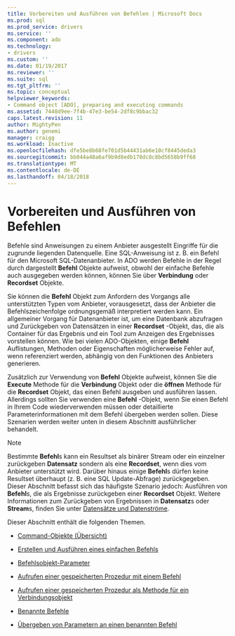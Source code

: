 ```yaml
---
title: Vorbereiten und Ausführen von Befehlen | Microsoft Docs
ms.prod: sql
ms.prod_service: drivers
ms.service: ''
ms.component: ado
ms.technology:
- drivers
ms.custom: ''
ms.date: 01/19/2017
ms.reviewer: ''
ms.suite: sql
ms.tgt_pltfrm: ''
ms.topic: conceptual
helpviewer_keywords:
- Command object [ADO], preparing and executing commands
ms.assetid: 7448d9ee-7f4b-47e3-be54-2df8c9bbac32
caps.latest.revision: 11
author: MightyPen
ms.author: genemi
manager: craigg
ms.workload: Inactive
ms.openlocfilehash: dfe5be8b68fe701d5b44431ab6e10cf8445deda3
ms.sourcegitcommit: bb044a48a6af9b9d8edb178dc8c8bd5658b9ff68
ms.translationtype: MT
ms.contentlocale: de-DE
ms.lasthandoff: 04/18/2018
---
```

# <a name="preparing-and-executing-commands"></a>Vorbereiten und Ausführen von Befehlen
Befehle sind Anweisungen zu einem Anbieter ausgestellt Eingriffe für die zugrunde liegenden Datenquelle. Eine SQL-Anweisung ist z. B. ein Befehl für den Microsoft SQL-Datenanbieter. In ADO werden Befehle in der Regel durch dargestellt **Befehl** Objekte aufweist, obwohl der einfache Befehle auch ausgegeben werden können, können Sie über **Verbindung** oder **Recordset** Objekte.  
  
 Sie können die **Befehl** Objekt zum Anfordern des Vorgangs alle unterstützten Typen vom Anbieter, vorausgesetzt, dass der Anbieter die Befehlszeichenfolge ordnungsgemäß interpretiert werden kann. Ein allgemeiner Vorgang für Datenanbieter ist, um eine Datenbank abzufragen und Zurückgeben von Datensätzen in einer **Recordset** -Objekt, das, die als Container für das Ergebnis und ein Tool zum Anzeigen des Ergebnisses vorstellen können. Wie bei vielen ADO-Objekten, einige **Befehl** Auflistungen, Methoden oder Eigenschaften möglicherweise Fehler auf, wenn referenziert werden, abhängig von den Funktionen des Anbieters generieren.  
  
 Zusätzlich zur Verwendung von **Befehl** Objekte aufweist, können Sie die **Execute** Methode für die **Verbindung** Objekt oder die **öffnen** Methode für die  **Recordset** Objekt, das einen Befehl ausgeben und ausführen lassen. Allerdings sollten Sie verwenden eine **Befehl** -Objekt, wenn Sie einen Befehl in Ihrem Code wiederverwenden müssen oder detaillierte Parameterinformationen mit dem Befehl übergeben werden sollen. Diese Szenarien werden weiter unten in diesem Abschnitt ausführlicher behandelt.  
  
> [!NOTE]
>  Bestimmte **Befehl**s kann ein Resultset als binärer Stream oder ein einzelner zurückgeben **Datensatz** sondern als eine **Recordset**, wenn dies vom Anbieter unterstützt wird. Darüber hinaus einige **Befehl**s dürfen keine Resultset überhaupt (z. B. eine SQL Update-Abfrage) zurückgegeben. Dieser Abschnitt befasst sich das häufigste Szenario jedoch: Ausführen von **Befehl**s, die als Ergebnisse zurückgeben einer **Recordset** Objekt. Weitere Informationen zum Zurückgeben von Ergebnissen in **Datensatz**s oder **Stream**s, finden Sie unter [Datensätze und Datenströme](../../../ado/guide/data/records-and-streams.md).  
  
 Dieser Abschnitt enthält die folgenden Themen.  
  
-   [Command-Objekte (Übersicht)](../../../ado/guide/data/command-object-overview.md)  
  
-   [Erstellen und Ausführen eines einfachen Befehls](../../../ado/guide/data/creating-and-executing-a-simple-command.md)  
  
-   [Befehlsobjekt-Parameter](../../../ado/guide/data/command-object-parameters.md)  
  
-   [Aufrufen einer gespeicherten Prozedur mit einem Befehl](../../../ado/guide/data/calling-a-stored-procedure-with-a-command.md)  
  
-   [Aufrufen einer gespeicherten Prozedur als Methode für ein Verbindungsobjekt](../../../ado/guide/data/calling-a-stored-procedure-as-a-method-on-a-connection-object.md)  
  
-   [Benannte Befehle](../../../ado/guide/data/named-commands.md)  
  
-   [Übergeben von Parametern an einen benannten Befehl](../../../ado/guide/data/passing-parameters-to-a-named-command.md)
